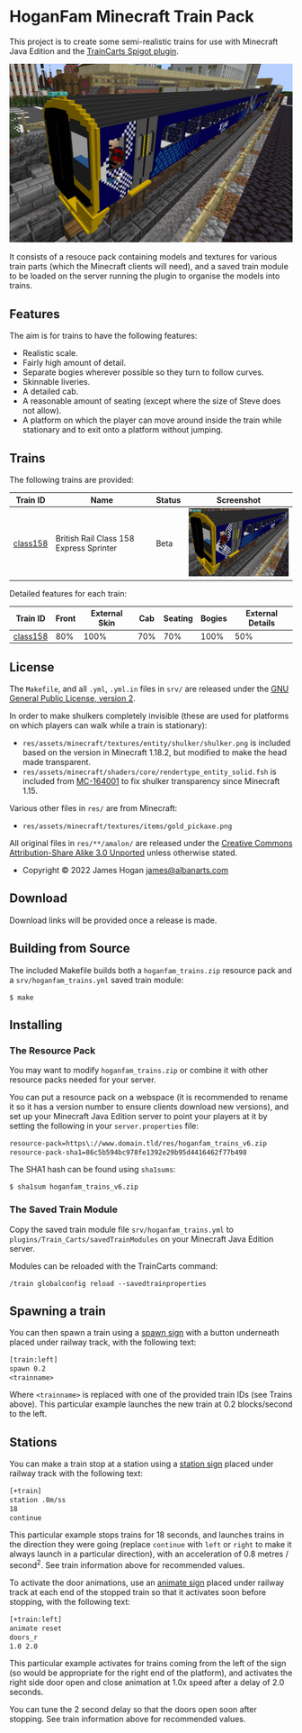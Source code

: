 HoganFam Minecraft Train Pack
=============================

This project is to create some semi-realistic trains for use with Minecraft
Java Edition and the [TrainCarts Spigot plugin].

![Screenshot](docs/screenshot.jpg)

It consists of a resouce pack containing models and textures for various train
parts (which the Minecraft clients will need), and a saved train module to be
loaded on the server running the plugin to organise the models into trains.


Features
--------

The aim is for trains to have the following features:
 - Realistic scale.
 - Fairly high amount of detail.
 - Separate bogies wherever possible so they turn to follow curves.
 - Skinnable liveries.
 - A detailed cab.
 - A reasonable amount of seating (except where the size of Steve does not
   allow).
 - A platform on which the player can move around inside the train while
   stationary and to exit onto a platform without jumping.


Trains
------

The following trains are provided:

Train ID    | Name                                      | Status        | Screenshot
------------|-------------------------------------------|---------------|------------
[class158]  | British Rail Class 158 Express Sprinter   | Beta          | ![class158](docs/class158.jpg)

[class158]: ./docs/class158.md

Detailed features for each train:

Train ID   | Front | External Skin | Cab | Seating | Bogies | External Details
-----------|-------|---------------|-----|---------|--------|------------------
[class158] | 80%   | 100%          | 70% | 70%     | 100%   |  50%


License 
-------

The `Makefile`, and all `.yml`, `.yml.in` files in `srv/` are released under
the [GNU General Public License, version 2].

In order to make shulkers completely invisible (these are used for platforms on
which players can walk while a train is stationary):
 - `res/assets/minecraft/textures/entity/shulker/shulker.png` is included based
   on the version in Minecraft 1.18.2, but modified to make the head made
   transparent.
 - `res/assets/minecraft/shaders/core/rendertype_entity_solid.fsh` is included
   from [MC-164001](https://bugs.mojang.com/browse/MC-164001) to fix shulker
   transparency since Minecraft 1.15.

Various other files in `res/` are from Minecraft:
 - `res/assets/minecraft/textures/items/gold_pickaxe.png`

All original files in `res/**/amalon/` are released under the [Creative Commons
Attribution-Share Alike 3.0 Unported] unless otherwise stated.
 - Copyright © 2022 James Hogan <james@albanarts.com>


Download
--------

Download links will be provided once a release is made.


Building from Source
--------------------

The included Makefile builds both a `hoganfam_trains.zip` resource pack and a
`srv/hoganfam_trains.yml` saved train module:

```shell
$ make
```


Installing
----------

### The Resource Pack

You may want to modify `hoganfam_trains.zip` or combine it with other resource
packs needed for your server.

You can put a resource pack on a webspace (it is recommended to rename it so it
has a version number to ensure clients download new versions), and set up your
Minecraft Java Edition server to point your players at it by setting the
following in your `server.properties` file:

```
resource-pack=https\://www.domain.tld/res/hoganfam_trains_v6.zip
resource-pack-sha1=86c5b594bc978fe1392e29b95d4416462f77b498
```

The SHA1 hash can be found using `sha1sums`:

```shell
$ sha1sum hoganfam_trains_v6.zip
```

### The Saved Train Module

Copy the saved train module file `srv/hoganfam_trains.yml` to
`plugins/Train_Carts/savedTrainModules` on your Minecraft Java Edition server.

Modules can be reloaded with the TrainCarts command:

```
/train globalconfig reload --savedtrainproperties
```


Spawning a train
----------------

You can then spawn a train using a [spawn
sign](https://wiki.traincarts.net/p/TrainCarts/Signs/Spawner) with a button
underneath placed under railway track, with the following text:
```
[train:left]
spawn 0.2
<trainname>
```

Where `<trainname>` is replaced with one of the provided train IDs (see Trains
above). This particular example launches the new train at 0.2 blocks/second to
the left.


Stations
--------

You can make a train stop at a station using a [station
sign](https://wiki.traincarts.net/p/TrainCarts/Signs/Station) placed under
railway track with the following text:
```
[+train]
station .8m/ss
18
continue
```

This particular example stops trains for 18 seconds, and launches trains in the
direction they were going (replace `continue` with `left` or `right` to make it
always launch in a particular direction), with an acceleration of 0.8 metres /
second<sup>2</sup>. See train information above for recommended values.

To activate the door animations, use an [animate
sign](https://wiki.traincarts.net/p/TrainCarts/Signs/Animate) placed under
railway track at each end of the stopped train so that it activates soon before
stopping, with the following text:
```
[+train:left]
animate reset
doors_r
1.0 2.0
```

This particular example activates for trains coming from the left of the sign
(so would be appropriate for the right end of the platform), and activates the
right side door open and close animation at 1.0x speed after a delay of 2.0
seconds.

You can tune the 2 second delay so that the doors open soon after stopping. See
train information above for recommended values.


[TrainCarts Spigot plugin]: https://www.spigotmc.org/resources/traincarts.39592/
[TC Coasters Spigot plugin]: https://www.spigotmc.org/resources/tc-coasters.59583/
[GNU General Public License, version 2]: https://www.gnu.org/licenses/old-licenses/gpl-2.0.html
[Creative Commons Attribution-Share Alike 3.0 Unported]: https://creativecommons.org/licenses/by-sa/3.0/
